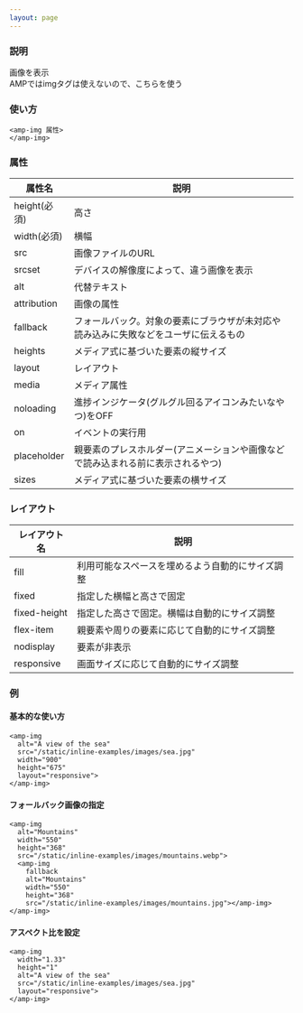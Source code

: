 ```yaml
---
layout: page
---
```


### 説明

画像を表示  
AMPではimgタグは使えないので、こちらを使う

### 使い方

    <amp-img 属性>
    </amp-img>

### 属性

| 属性名       | 説明                                                   |
|--------------|--------------------------------------------------------|
| height(必須) | 高さ                                                    |
| width(必須)  | 横幅                                                   |
| src          | 画像ファイルのURL                                           |
| srcset       | デバイスの解像度によって、違う画像を表示                           |
| alt          | 代替テキスト                                               |
| attribution  | 画像の属性                                              |
| fallback     | フォールバック。対象の要素にブラウザが未対応や読み込みに失敗などをユーザに伝えるもの |
| heights      | メディア式に基づいた要素の縦サイズ                                 |
| layout       | レイアウト                                                  |
| media        | メディア属性                                               |
| noloading    | 進捗インジケータ(グルグル回るアイコンみたいなやつ)をOFF                      |
| on           | イベントの実行用                                            |
| placeholder  | 親要素のプレスホルダー(アニメーションや画像などで読み込まれる前に表示されるやつ)    |
| sizes        | メディア式に基づいた要素の横サイズ                                 |

### レイアウト

| レイアウト名      | 説明                               |
|--------------|----------------------------------|
| fill         | 利用可能なスペースを埋めるよう自動的にサイズ調整 |
| fixed        | 指定した横幅と高さで固定                |
| fixed-height | 指定した高さで固定。横幅は自動的にサイズ調整 |
| flex-item    | 親要素や周りの要素に応じて自動的にサイズ調整 |
| nodisplay    | 要素が非表示                        |
| responsive   | 画面サイズに応じて自動的にサイズ調整         |

### 例

#### 基本的な使い方

    <amp-img
      alt="A view of the sea"
      src="/static/inline-examples/images/sea.jpg"
      width="900"
      height="675"
      layout="responsive">
    </amp-img>

#### フォールバック画像の指定

    <amp-img
      alt="Mountains"
      width="550"
      height="368"
      src="/static/inline-examples/images/mountains.webp">
      <amp-img
        fallback
        alt="Mountains"
        width="550"
        height="368"
        src="/static/inline-examples/images/mountains.jpg"></amp-img>
    </amp-img>

#### アスペクト比を設定

    <amp-img
      width="1.33"
      height="1"
      alt="A view of the sea"
      src="/static/inline-examples/images/sea.jpg"
      layout="responsive">
    </amp-img>
